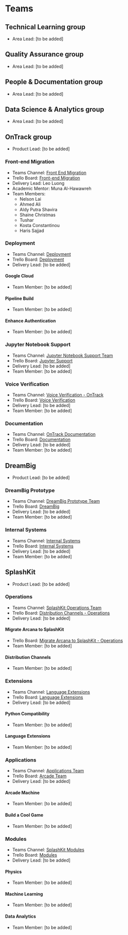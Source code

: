 # Teams

 ## Technical Learning group

 - Area Lead: [to be added]

 ## Quality Assurance group

 - Area Lead: [to be added]

 ## People & Documentation group

 - Area Lead: [to be added]

 ## Data Science & Analytics group

 - Area Lead: [to be added]

 ## OnTrack group

 - Product Lead: [to be added]

 ### Front-end Migration

 - Teams Channel: [Front End Migration](https://teams.microsoft.com/_?tenantId=d02378ec-1688-46d5-8540-1c28b5f470f6#/school/conversations/Front%20End%20Migration?groupId=0e15669c-3f66-49aa-b023-640fe1dda2e0&threadId=19:40cc53f7f52d42cd8d15bddad593aa01@thread.tacv2&ctx=channel)
 - Trello Board: [Front-end Migration](https://trello.com/b/pFPgCaIo/front-end-migration)
 - Delivery Lead: Leo Luong
 - Academic Mentor: Muna Al-Hawawreh
 - Team Members:
    - Nelson Lai
    - Ahmed Ali
    - Aldy Putra Shavira
    - Shaine Christmas
    - Tushar
    - Kosta Constantinou
    - Haris Sajjad


 ### Deployment

 - Teams Channel: [Deployment](https://teams.microsoft.com/_?tenantId=d02378ec-1688-46d5-8540-1c28b5f470f6#/school/conversations/Deployment?groupId=0e15669c-3f66-49aa-b023-640fe1dda2e0&threadId=19:42df0a88caed442a867bc8c41c25416d@thread.tacv2&ctx=channel)
 - Trello Board: [Deployment](https://trello.com/b/dI1yx9A1/deployment)
 - Delivery Lead: [to be added]

 #### Google Cloud

 - Team Member: [to be added]

 #### Pipeline Build

 - Team Member: [to be added]

 #### Enhance Authentication

 - Team Member: [to be added]

 ### Jupyter Notebook Support

 - Teams Channel: [Jupyter Notebook Support Team](https://teams.microsoft.com/_?tenantId=d02378ec-1688-46d5-8540-1c28b5f470f6#/school/conversations/General?threadId=19:TfS2kJmJ0HXihVO4_9pXuxrzAN_4em5uQgIvQByzhWQ1@thread.tacv2&ctx=channel)
 - Trello Board: [Jupyter Support](https://trello.com/b/3lWJEuDQ/jupyter-sypport)
 - Delivery Lead: [to be added]
 - Team Member: [to be added]

 ### Voice Verification

 - Teams Channel: [Voice Verification - OnTrack](https://teams.microsoft.com/_?tenantId=d02378ec-1688-46d5-8540-1c28b5f470f6#/school/conversations/Voice%20Verification%20-%20OnTrack?groupId=0e15669c-3f66-49aa-b023-640fe1dda2e0&threadId=19:ea448ec4e26449a5b74e0d6dc9be71f4@thread.tacv2&ctx=channel)
 - Trello Board: [Voice Verification](https://trello.com/b/lkRdh1Fp/voice-verification)
 - Delivery Lead: [to be added]
 - Team Member: [to be added]

 ### Documentation

 - Teams Channel: [OnTrack Documentation](https://teams.microsoft.com/l/channel/19%3arhz4yutH2rF0sJU-xbcqAIS-tZ59n3j2c5LMzqDdicA1%40thread.tacv2/General?groupId=215e9f4e-95e6-4a1a-84b7-489f22d4ecae&tenantId=d02378ec-1688-46d5-8540-1c28b5f470f6)
 - Trello Board: [Documentation](https://trello.com/b/FHz8evJG/documentation)
 - Delivery Lead: [to be added]
 - Team Member: [to be added]

 ## DreamBig

 - Product Lead: [to be added]

 ### DreamBig Prototype

 - Teams Channel: [DreamBig Prototype Team](https://teams.microsoft.com/_?tenantId=d02378ec-1688-46d5-8540-1c28b5f470f6#/school/conversations/DreamBig%20Prototype%20Team?groupId=0e15669c-3f66-49aa-b023-640fe1dda2e0&threadId=19:71cf013320fb430db1e7427d9d7d61ad@thread.tacv2&ctx=channel)
 - Trello Board: [DreamBig](https://trello.com/b/5hGRqxJO/dreambig)
 - Delivery Lead: [to be added]
 - Team Member: [to be added]

 ### Internal Systems

 - Teams Channel: [Internal Systems](https://teams.microsoft.com/_?tenantId=d02378ec-1688-46d5-8540-1c28b5f470f6#/school/conversations/Internal%20Systems?groupId=0e15669c-3f66-49aa-b023-640fe1dda2e0&threadId=19:8778e877fdca4e899c42d52b1b1ead32@thread.tacv2&ctx=channel)
 - Trello Board: [Internal Systems](https://trello.com/b/Y3chllnR/internal-systems)
 - Delivery Lead: [to be added]
 - Team Member: [to be added]

 ## SplashKit

 - Product Lead: [to be added]

 ### Operations

 - Teams Channel: [SplashKit Operations Team](https://teams.microsoft.com/_?tenantId=d02378ec-1688-46d5-8540-1c28b5f470f6#/school/conversations/SplashKit%20Operations%20Team?groupId=0e15669c-3f66-49aa-b023-640fe1dda2e0&threadId=19:845469c493864784b3de109e2da8060b@thread.tacv2&ctx=channel)
 - Trello Board: [Distribution Channels - Operations](https://trello.com/b/uDYt4NJB/distribution-channels-operations)
 - Delivery Lead: [to be added]

 #### Migrate Arcana to SplashKit

 - Trello Board: [Migrate Arcana to SplashKit - Operations](https://trello.com/b/23WxTlXO/migrate-arcana-to-splashkit-operations)
 - Team Member: [to be added]

 #### Distribution Channels

 - Team Member: [to be added]

 ### Extensions

 - Teams Channel: [Language Extensions](https://teams.microsoft.com/_?tenantId=d02378ec-1688-46d5-8540-1c28b5f470f6#/school/conversations/Language%20Extensions?threadId=19:b7feb53773244946936db2ee9df315f4@thread.tacv2&ctx=channel)
 - Trello Board: [Language Extensions](https://trello.com/b/xIVeBYwU/language-extensions)
 - Delivery Lead: [to be added]

 #### Python Compatibility

 - Team Member: [to be added]

 #### Language Extensions

 - Team Member: [to be added]

 ### Applications

 - Teams Channel: [Applications Team](https://teams.microsoft.com/_?tenantId=d02378ec-1688-46d5-8540-1c28b5f470f6#/school/conversations/Applications%20Team?threadId=19:1a52251788de42edbda8153f1913bd90@thread.tacv2&ctx=channel)
 - Trello Board: [Arcade Team](https://trello.com/b/cnMs1BW6/arcade-team)
 - Delivery Lead: [to be added]

 #### Arcade Machine

 - Team Member: [to be added]

 #### Build a Cool Game

 - Team Member: [to be added]

 ### Modules

 - Teams Channel: [SplashKit Modules](https://teams.microsoft.com/_?tenantId=d02378ec-1688-46d5-8540-1c28b5f470f6#/school/conversations/SplashKit%20Modules?groupId=0e15669c-3f66-49aa-b023-640fe1dda2e0&threadId=19:3abb0a52353b436db927e16d3c152903@thread.tacv2&ctx=channel)
 - Trello Board: [Modules](https://trello.com/b/SKqf30oS/modules)
 - Delivery Lead: [to be added]

 #### Physics

 - Team Member: [to be added]

 #### Machine Learning

 - Team Member: [to be added]

 #### Data Analytics

 - Team Member: [to be added]
